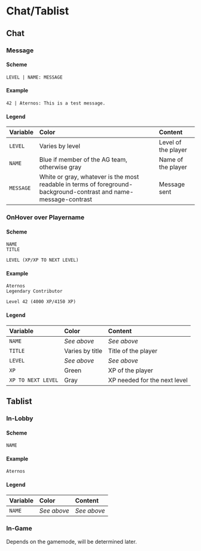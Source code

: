 # Chat/Tablist

## Chat

### Message

#### Scheme

`LEVEL | NAME: MESSAGE`

#### Example

`42 | Aternos: This is a test message.`

#### Legend

| Variable | Color | Content |
| :--- | :--- | :--- |
| `LEVEL` | Varies by level | Level of the player |
| `NAME` | Blue if member of the AG team, otherwise gray | Name of the player |
| `MESSAGE` | White or gray, whatever is the most readable in terms of foreground-background-contrast and name-message-contrast | Message sent |

### OnHover over Playername

#### Scheme

```text
NAME
TITLE

LEVEL (XP/XP TO NEXT LEVEL)
```

#### Example

```text
Aternos
Legendary Contributor

Level 42 (4000 XP/4150 XP)
```

#### Legend

| Variable | Color | Content |
| :--- | :--- | :--- |
| `NAME` | _See above_ | _See above_ |
| `TITLE` | Varies by title | Title of the player |
| `LEVEL` | _See above_ | _See above_ |
| `XP` | Green | XP of the player |
| `XP TO NEXT LEVEL` | Gray | XP needed for the next level |

## Tablist

### In-Lobby

#### Scheme

`NAME`

#### Example

`Aternos`

#### Legend

| Variable | Color | Content |
| :--- | :--- | :--- |
| `NAME` | _See above_ | _See above_ |

### In-Game

Depends on the gamemode, will be determined later.

